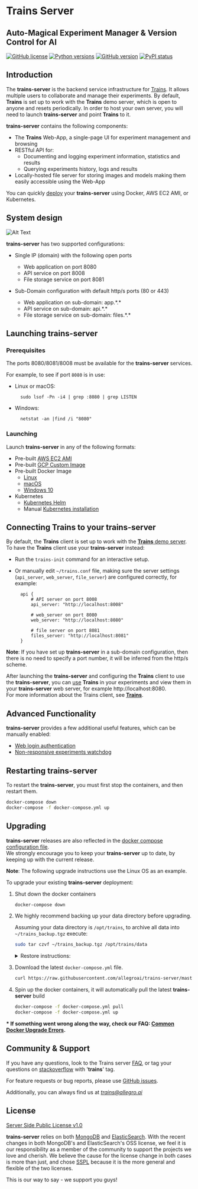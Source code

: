 # Trains Server

##  Auto-Magical Experiment Manager & Version Control for AI

[![GitHub license](https://img.shields.io/badge/license-SSPL-green.svg)](https://img.shields.io/badge/license-SSPL-green.svg)
[![Python versions](https://img.shields.io/badge/python-3.6%20%7C%203.7-blue.svg)](https://img.shields.io/badge/python-3.6%20%7C%203.7-blue.svg)
[![GitHub version](https://img.shields.io/github/release-pre/allegroai/trains-server.svg)](https://img.shields.io/github/release-pre/allegroai/trains-server.svg)
[![PyPI status](https://img.shields.io/badge/status-beta-yellow.svg)](https://img.shields.io/badge/status-beta-yellow.svg)

## Introduction

The **trains-server** is the backend service infrastructure for [Trains](https://github.com/allegroai/trains).
It allows multiple users to collaborate and manage their experiments.
By default, **Trains** is set up to work with the **Trains** demo server, which is open to anyone and resets periodically.
In order to host your own server, you will need to launch **trains-server** and point **Trains** to it.

**trains-server** contains the following components:

* The **Trains** Web-App, a single-page UI for experiment management and browsing
* RESTful API for:
    * Documenting and logging experiment information, statistics and results
    * Querying experiments history, logs and results
* Locally-hosted file server for storing images and models making them easily accessible using the Web-App

You can quickly [deploy](#launching-trains-server)  your **trains-server** using Docker, AWS EC2 AMI, or Kubernetes. 

## System design


![Alt Text](https://github.com/allegroai/trains/blob/master/docs/system_diagram.png?raw=true)

**trains-server** has two supported configurations:
- Single IP (domain) with the following open ports
    - Web application on port 8080
    - API service on port 8008
    - File storage service on port 8081

- Sub-Domain configuration with default http/s ports (80 or 443)
    - Web application on sub-domain: app.\*.\*
    - API service on sub-domain: api.\*.\*
    - File storage service on sub-domain: files.\*.\*
    
## Launching trains-server

### Prerequisites

The ports 8080/8081/8008 must be available for the **trains-server** services.
   
For example, to see if port `8080` is in use:

* Linux or macOS: 
   
        sudo lsof -Pn -i4 | grep :8080 | grep LISTEN

* Windows:

        netstat -an |find /i "8080"
   
### Launching   
    
Launch **trains-server** in any of the following formats:

- Pre-built [AWS EC2 AMI](https://github.com/allegroai/trains-server/blob/master/docs/install_aws.md)
- Pre-built [GCP Custom Image](https://github.com/allegroai/trains-server/blob/master/docs/install_gcp.md)
- Pre-built Docker Image
    - [Linux](https://github.com/allegroai/trains-server/blob/master/docs/install_linux_mac.md)
    - [macOS](https://github.com/allegroai/trains-server/blob/master/docs/install_linux_mac.md)
    - [Windows 10](https://github.com/allegroai/trains-server/blob/master/docs/install_win.md)
- Kubernetes    
    - [Kubernetes Helm](https://github.com/allegroai/trains-server-helm#prerequisites)
    - Manual [Kubernetes installation](https://github.com/allegroai/trains-server-k8s#prerequisites)

## Connecting Trains to your trains-server

By default, the **Trains** client is set up to work with the [**Trains** demo server](https://demoapp.trains.allegro.ai/).  
To have the **Trains** client use your **trains-server** instead:
- Run the `trains-init` command for an interactive setup.
- Or manually edit `~/trains.conf` file, making sure the server settings (`api_server`, `web_server`, `file_server`) are configured correctly, for example:

        api {
            # API server on port 8008
            api_server: "http://localhost:8008"

            # web_server on port 8080
            web_server: "http://localhost:8080"

            # file server on port 8081
            files_server: "http://localhost:8081"
        }

**Note**: If you have set up **trains-server** in a sub-domain configuration, then there is no need to specify a port number,
it will be inferred from the http/s scheme.

After launching the **trains-server** and configuring the **Trains** client to use the **trains-server**,
you can [use](https://github.com/allegroai/trains#using-trains) **Trains** in your experiments and view them in your **trains-server** web server,
for example http://localhost:8080.  
For more information about the Trains client, see [**Trains**](https://github.com/allegroai/trains).

## Advanced Functionality

**trains-server** provides a few additional useful features, which can be manually enabled:
 
* [Web login authentication](https://github.com/allegroai/trains-server/blob/master/docs/faq.md#web-auth)
* [Non-responsive experiments watchdog](https://github.com/allegroai/trains-server/blob/master/docs/faq.md#watchdog-the-non-responsive-task-watchdog-settings)  

## Restarting trains-server

To restart the **trains-server**, you must first stop the containers, and then restart them.

   ```bash
   docker-compose down
   docker-compose -f docker-compose.yml up
   ```

## Upgrading <a name="upgrade"></a>

**trains-server** releases are also reflected in the [docker compose configuration file](https://github.com/allegroai/trains-server/blob/master/docker-compose.yml).  
We strongly encourage you to keep your **trains-server** up to date, by keeping up with the current release.

**Note**: The following upgrade instructions use the Linux OS as an example.

To upgrade your existing **trains-server** deployment:

1. Shut down the docker containers
   ```bash
   docker-compose down
   ```

1. We highly recommend backing up your data directory before upgrading.

   Assuming your data directory is `/opt/trains`, to archive all data into `~/trains_backup.tgz` execute:

   ```bash
   sudo tar czvf ~/trains_backup.tgz /opt/trains/data
   ```    

   <details>
   <summary>Restore instructions:</summary>

   To restore this example backup, execute:
   ```bash
   sudo rm -R /opt/trains/data
   sudo tar -xzf ~/trains_backup.tgz -C /opt/trains/data
   ```
   </details>

1. Download the latest `docker-compose.yml` file.

   ```bash
   curl https://raw.githubusercontent.com/allegroai/trains-server/master/docker-compose.yml -o docker-compose.yml 
   ```

1. Spin up the docker containers, it will automatically pull the latest **trains-server** build    
   ```bash
   docker-compose -f docker-compose.yml pull
   docker-compose -f docker-compose.yml up
   ```

**\* If something went wrong along the way, check our FAQ: [Common Docker Upgrade Errors](https://github.com/allegroai/trains-server/blob/master/docs/faq.md#common-docker-upgrade-errors).**


## Community & Support

If you have any questions, look to the Trains server [FAQ](https://github.com/allegroai/trains-server/blob/master/docs/faq.md), or
tag your questions on [stackoverflow](https://stackoverflow.com/questions/tagged/trains) with '**trains**' tag.

For feature requests or bug reports, please use [GitHub issues](https://github.com/allegroai/trains-server/issues).

Additionally, you can always find us at *trains@allegro.ai*

## License

[Server Side Public License v1.0](https://github.com/mongodb/mongo/blob/master/LICENSE-Community.txt)

**trains-server** relies on both [MongoDB](https://github.com/mongodb/mongo) and [ElasticSearch](https://github.com/elastic/elasticsearch).
With the recent changes in both MongoDB's and ElasticSearch's OSS license, we feel it is our responsibility as a
member of the community to support the projects we love and cherish.
We believe the cause for the license change in both cases is more than just,
and chose [SSPL](https://www.mongodb.com/licensing/server-side-public-license) because it is the more general and flexible of the two licenses.

This is our way to say - we support you guys!
